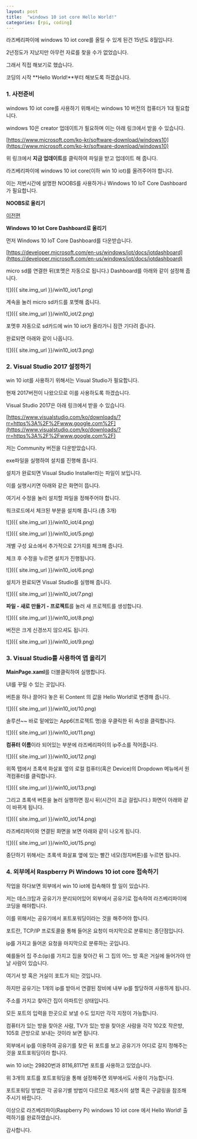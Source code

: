 ```yaml
---
layout: post
title:  "windows 10 iot core Hello World!"
categories: [rpi, coding]
---
```


라즈베리파이에 windows 10 iot core를 올릴 수 있게 된건 15년도 8월입니다.

2년정도가 지났지만 아무런 자료를 찾을 수가 없었습니다.

그래서 직접 해보기로 했습니다.

코딩의 시작 **Hello World!**부터 해보도록 하겠습니다.

### 1. 사전준비

windows 10 iot core를 사용하기 위해서는 windows 10 버전의 컴퓨터가 1대 필요합니다.

windows 10은 creator 업데이트가 필요하며 이는 아래 링크에서 받을 수 있습니다.

[https://www.microsoft.com/ko-kr/software-download/windows10](https://www.microsoft.com/ko-kr/software-download/windows10)

위 링크에서 **지금 업데이트**를 클릭하여 파일을 받고 업데이트 해 줍니다.

라즈베리파이에 windows 10 iot core(이하 win 10 iot)를 올려주어야 합니다.

이는 저번시간에 설명한 NOOBS를 사용하거나 Windows 10 IoT Core Dashboard가 필요합니다.

**NOOBS로 올리기**

[이전편]({{site.url}}/rpi/2017/03/28/rpi/2016/10/22/rpi-windows10-iotcore.html)

**Windows 10 Iot Core Dashboard로 올리기**

먼저 Windows 10 IoT Core Dashboard를 다운받습니다.

[https://developer.microsoft.com/en-us/windows/iot/docs/iotdashboard](https://developer.microsoft.com/en-us/windows/iot/docs/iotdashboard)

micro sd를 연결한 뒤(포멧은 자동으로 됩니다.) Dashboard를 아래와 같이 설정해 줍니다.

![]({{ site.img_url }}/win10_iot/1.png)

계속을 눌러 micro sd카드를 포멧해 줍니다.

![]({{ site.img_url }}/win10_iot/2.png)

포멧후 자동으로 sd카드에 win 10 iot가 올라가니 잠깐 기다려 줍니다.

완료되면 아래와 같이 나옵니다.

![]({{ site.img_url }}/win10_iot/3.png)

### 2. Visual Studio 2017 설정하기

win 10 iot를 사용하기 위해서는 Visual Studio가 필요합니다.

현재 2017버전이 나왔으므로 이를 사용하도록 하겠습니다.

Visual Studio 2017은 아래 링크에서 받을 수 있습니다.

[https://www.visualstudio.com/ko/downloads/?rr=https%3A%2F%2Fwww.google.com%2F](https://www.visualstudio.com/ko/downloads/?rr=https%3A%2F%2Fwww.google.com%2F)

저는 Community 버전을 다운받았습니다.

exe파일을 실행하여 설치를 진행해 줍니다.

설치가 완료되면 Visual Studio Installer라는 파일이 보입니다.

이를 실행시키면 아래와 같은 화면이 뜹니다.

여기서 수정을 눌러 설치할 파일을 정해주어야 합니다.

워크로드에서 체크된 부분을 설치해 줍니다.(총 3개)

![]({{ site.img_url }}/win10_iot/4.png)

![]({{ site.img_url }}/win10_iot/5.png)

개별 구성 요소에서 추가적으로 2가지를 체크해 줍니다.

체크 후 수정을 누르면 설치가 진행됩니다.

![]({{ site.img_url }}/win10_iot/6.png)

설치가 완료되면 Visual Studio를 실행해 줍니다.

![]({{ site.img_url }}/win10_iot/7.png)

**파일 - 새로 만들기 - 프로젝트**를 눌러 새 프로젝트를 생성합니다.

![]({{ site.img_url }}/win10_iot/8.png)

버전은 크게 신경쓰지 않으셔도 됩니다.

![]({{ site.img_url }}/win10_iot/9.png)

### 3. Visual Studio를 사용하여 앱 올리기

**MainPage.xaml**를 더블클릭하여 실행합니다.

UI를 꾸밀 수 있는 곳입니다.

버튼을 하나 끌어다 놓은 뒤 Content 의 값을 Hello World!로 변경해 줍니다.

![]({{ site.img_url }}/win10_iot/10.png)

솔루션~~ 바로 밑에있는 App6(프로젝트 명)을 우클릭한 뒤 속성을 클릭합니다.

![]({{ site.img_url }}/win10_iot/11.png)

**컴퓨터 이름**이라 되어있는 부분에 라즈베리파이의 ip주소를 적어줍니다.

![]({{ site.img_url }}/win10_iot/12.png)

위쪽 탭에서 초록색 화살표 옆의 로컬 컴퓨터(혹은 Device)의 Dropdown 메뉴에서 원격컴퓨터를 클릭합니다.

![]({{ site.img_url }}/win10_iot/13.png)

그리고 초록색 버튼을 눌러 실행하면 잠시 뒤(시간이 조금 걸립니다.) 화면이 아래와 같이 바뀌게 됩니다.

![]({{ site.img_url }}/win10_iot/14.png)

라즈베리파이와 연결된 화면을 보면 아래와 같이 나오게 됩니다.

![]({{ site.img_url }}/win10_iot/15.png)

중단하기 위해서는 초록색 화살표 옆에 있는 빨간 네모(정지버튼)를 누르면 됩니다.

### 4. 외부에서 Raspberry Pi Windows 10 iot core 접속하기

작업을 하다보면 외부에서 win 10 iot에 접속해야 할 일이 있습니다.

저는 데스크탑과 공유기가 분리되어있어 외부에서 공유기로 접속하여 라즈베리파이에 코딩을 해야합니다.

이를 위해서는 공유기에서 포트포워딩이라는 것을 해주어야 합니다.

포트란, TCP/IP 프로토콜을 통해 들어온 요청이 마지막으로 분류되는 종단점입니다.

ip를 가지고 들어온 요청을 마지막으로 분류하는 곳입니다.

예를들어 집 주소(ip)를 가지고 집을 찾아간 뒤 그 집의 어느 방 혹은 거실에 들어가야 만날 사람이 있습니다.

여기서 방 혹은 거실이 포트가 되는 것입니다.

하지만 공유기는 1개의 ip를 받아서 연결된 장비에 내부 ip를 할당하여 사용하게 됩니다.

주소를 가지고 찾아간 집이 아파트인 상태입니다.

모든 포트의 입력을 한곳으로 보낼 수도 있지만 각각 지정이 가능합니다.

컴퓨터가 있는 방을 찾아온 사람, TV가 있는 방을 찾아온 사람을 각각 102호 작은방, 105호 큰방으로 보내는 것이라 보면 됩니다.

외부에서 ip를 이용하여 공유기를 찾은 뒤 포트를 보고 공유기가 어디로 갈지 정해주는 것을 포트포워딩이라 합니다.

win 10 iot는 29820번과 8116,8117번 포트를 사용하고 있었습니다.

위 3개의 포트를 포트포워딩을 통해 설정해주면 외부에서도 사용이 가능합니다.

포트포워딩 방법은 각 공유기별 방법이 다르므로 제조사의 설명 혹은 구글링을 참조해 주시기 바랍니다.

이상으로 라즈베리파이(Raspberry Pi) windows 10 iot core 에서 Hello World! 출력하기를 완료하였습니다.

감사합니다.

